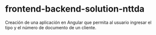 # frontend-backend-solution-nttda
Creación de una aplicación en Angular que permita al usuario ingresar el tipo y el  número de documento de un cliente.
